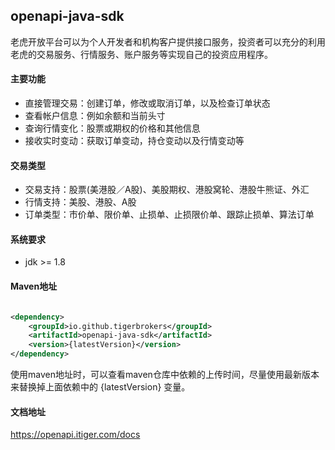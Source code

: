 ## openapi-java-sdk

老虎开放平台可以为个人开发者和机构客户提供接口服务，投资者可以充分的利用老虎的交易服务、行情服务、账户服务等实现自己的投资应用程序。

#### 主要功能

* 直接管理交易：创建订单，修改或取消订单，以及检查订单状态
* 查看帐户信息：例如余额和当前头寸
* 查询行情变化：股票或期权的价格和其他信息
* 接收实时变动：获取订单变动，持仓变动以及行情变动等

#### 交易类型

* 交易支持：股票(美港股／A股)、美股期权、港股窝轮、港股牛熊证、外汇
* 行情支持：美股、港股、A股
* 订单类型：市价单、限价单、止损单、止损限价单、跟踪止损单、算法订单

#### 系统要求

* jdk >= 1.8

#### Maven地址

```xml

<dependency>
    <groupId>io.github.tigerbrokers</groupId>
    <artifactId>openapi-java-sdk</artifactId>
    <version>{latestVersion}</version>
</dependency>
```
使用maven地址时，可以查看maven仓库中依赖的上传时间，尽量使用最新版本来替换掉上面依赖中的 {latestVersion} 变量。


#### 文档地址

https://openapi.itiger.com/docs
